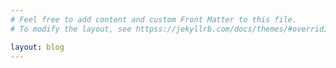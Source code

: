 ```yaml
---
# Feel free to add content and custom Front Matter to this file.
# To modify the layout, see httpss://jekyllrb.com/docs/themes/#overriding-theme-defaults

layout: blog
---
```

